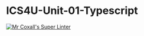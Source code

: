 # ICS4U-Unit-01-Typescript

[![Mr Coxall's Super Linter](https://github.com/mohammedal-ess/ICS4U-Unit-01-Typescript/workflows/Mr%20Coxall's%20Super%20Linter/badge.svg)](https://github.com/mohammedal-ess/ICS4U-Unit-01-Typescript/actions/)
